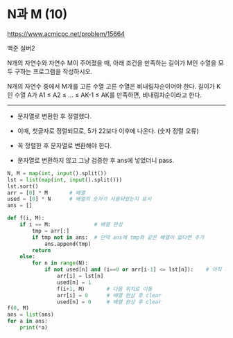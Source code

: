 # N과 M (10)
https://www.acmicpc.net/problem/15664

백준 실버2

N개의 자연수와 자연수 M이 주어졌을 때, 아래 조건을 만족하는 길이가 M인 수열을 모두 구하는 프로그램을 작성하시오.

N개의 자연수 중에서 M개를 고른 수열
고른 수열은 비내림차순이어야 한다.
길이가 K인 수열 A가 A1 ≤ A2 ≤ ... ≤ AK-1 ≤ AK를 만족하면, 비내림차순이라고 한다.

---

* 문자열로 변환한 후 정렬했다.
* 이때, 첫글자로 정렬되므로, 5가 22보다 이후에 나온다. (숫자 정렬 오류)
* 꼭 정렬한 후 문자열로 변환해야 한다.

* 문자열로 변환하지 않고 그냥 검증한 후 ans에 넣었더니 pass.

```python
N, M = map(int, input().split())
lst = list(map(int, input().split()))
lst.sort()
arr = [0] * M       # 배열
used = [0] * N      # 배열의 숫자가 사용되었는지 표시
ans = []

def f(i, M):
    if i == M:              # 배열 완성
        tmp = arr[:]
        if tmp not in ans:  # 만약 ans에 tmp와 같은 배열이 없다면 추가
            ans.append(tmp)
        return
    else:
        for n in range(N):
            if not used[n] and (i==0 or arr[i-1] <= lst[n]):    # 아직 사용되지 않았고, 이전 위치보다 같거나 크면 배열에 추가
                arr[i] = lst[n]
                used[n] = 1
                f(i+1, M)       # 다음 위치로 이동
                arr[i] = 0      # 배열 완성 후 clear
                used[n] = 0     # 배열 완성 후 clear
f(0, M)
ans = list(ans)
for a in ans:
    print(*a)
```

